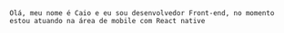 
##  
    Olá, meu nome é Caio e eu sou desenvolvedor Front-end, no momento estou atuando na área de mobile com React native 
##
